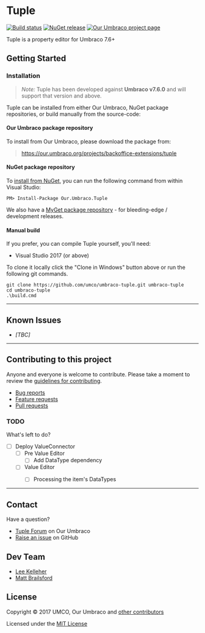 ﻿# Tuple

[![Build status](https://img.shields.io/appveyor/ci/UMCO/umbraco-tuple.svg)](https://ci.appveyor.com/project/UMCO/umbraco-tuple)
[![NuGet release](https://img.shields.io/nuget/v/Our.Umbraco.Tuple.svg)](https://www.nuget.org/packages/Our.Umbraco.Tuple)
[![Our Umbraco project page](https://img.shields.io/badge/our-umbraco-orange.svg)](https://our.umbraco.org/projects/backoffice-extensions/tuple)

Tuple is a property editor for Umbraco 7.6+

## Getting Started

### Installation

> *Note:* Tuple has been developed against **Umbraco v7.6.0** and will support that version and above.

Tuple can be installed from either  Our Umbraco, NuGet package repositories, or build manually from the source-code:

#### Our Umbraco package repository

To install from Our Umbraco, please download the package from:

> <https://our.umbraco.org/projects/backoffice-extensions/tuple>

#### NuGet package repository

To [install from NuGet](https://www.nuget.org/packages/Our.Umbraco.Tuple), you can run the following command from within Visual Studio:

	PM> Install-Package Our.Umbraco.Tuple

We also have a [MyGet package repository](https://www.myget.org/gallery/umbraco-packages) - for bleeding-edge / development releases.

#### Manual build

If you prefer, you can compile Tuple yourself, you'll need:

* Visual Studio 2017 (or above)

To clone it locally click the "Clone in Windows" button above or run the following git commands.

	git clone https://github.com/umco/umbraco-tuple.git umbraco-tuple
	cd umbraco-tuple
	.\build.cmd

---

## Known Issues

* _[TBC]_

---

## Contributing to this project

Anyone and everyone is welcome to contribute. Please take a moment to review the [guidelines for contributing](CONTRIBUTING.md).

* [Bug reports](CONTRIBUTING.md#bugs)
* [Feature requests](CONTRIBUTING.md#features)
* [Pull requests](CONTRIBUTING.md#pull-requests)

### TODO

What's left to do?

- [ ] Deploy ValueConnector
  - [ ] Pre Value Editor
    - [ ] Add DataType dependency
  - [ ] Value Editor
    - [ ] Processing the item's DataTypes


---

## Contact

Have a question?

* [Tuple Forum](https://our.umbraco.org/projects/backoffice-extensions/tuple/tuple-feedback) on Our Umbraco
* [Raise an issue](https://github.com/umco/umbraco-tuple/issues) on GitHub

## Dev Team

* [Lee Kelleher](https://github.com/leekelleher)
* [Matt Brailsford](https://github.com/mattbrailsford)

## License

Copyright &copy; 2017 UMCO, Our Umbraco and [other contributors](https://github.com/umco/umbraco-tuple/graphs/contributors)

Licensed under the [MIT License](LICENSE.md)
